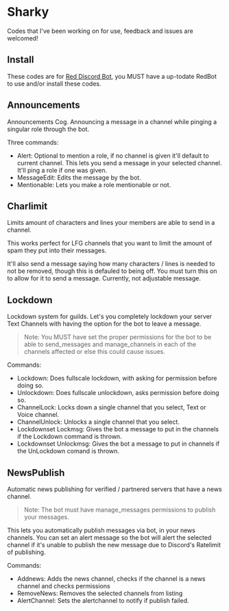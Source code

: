 # Sharky
Codes that I've been working on for use, feedback and issues are welcomed!

## Install
These codes are for [Red Discord Bot](https://github.com/Cog-Creators/Red-DiscordBot), you MUST have a up-todate RedBot to use and/or install these codes. 

## Announcements
Announcements Cog. Announcing a message in a channel while pinging a singular role through the bot.

Three commands:
- Alert: Optional to mention a role, if no channel is given it'll default to current channel. This lets you send a message in your selected channel. It'll ping a role if one was given.
- MessageEdit: Edits the message by the bot.
- Mentionable: Lets you make a role mentionable or not.

## Charlimit
Limits amount of characters and lines your members are able to send in a channel.

This works perfect for LFG channels that you want to limit the amount of spam they put into their messages.

It'll also send a message saying how many characters / lines is needed to not be removed, though this is defauled to being off. You must turn this on to allow for it to send a message. Currently, not adjustable message. 

## Lockdown
Lockdown system for guilds. Let's you completely lockdown your server Text Channels with having the option for the bot to leave a message.

> Note: You MUST have set the proper permissions for the bot to be able to send_messages and manage_channels in each of the channels affected or else this could cause issues.

Commands:
- Lockdown: Does fullscale lockdown, with asking for permission before doing so.
- Unlockdown: Does fullscale unlockdown, asks permission before doing so.
- ChannelLock: Locks down a single channel that you select, Text or Voice channel.
- ChannelUnlock: Unlocks a single channel that you select.
- Lockdownset Lockmsg: Gives the bot a message to put in the channels if the Lockdown command is thrown.
- Lockdownset Unlockmsg: Gives the bot a message to put in channels if the UnLockdown comand is thrown.

## NewsPublish
Automatic news publishing for verified / partnered servers that have a news channel.

> Note: The bot must have manage_messages permissions to publish your messages.

This lets you automatically publish messages via bot, in your news channels. You can set an alert message so the bot will alert the selected channel if it's unable to publish the new message due to Discord's Ratelimit of publishing.

Commands:
- Addnews: Adds the news channel, checks if the channel is a news channel and checks permissions
- RemoveNews: Removes the selected channels from listing
- AlertChannel: Sets the alertchannel to notify if publish failed.

